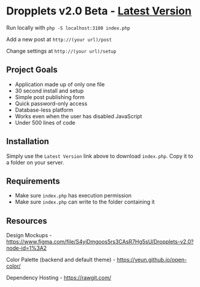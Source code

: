 Dropplets v2.0 Beta - [Latest Version](https://github.com/johnroper100/dropplets/raw/2.0/index.php)
======================================

Run locally with `php -S localhost:3100 index.php`

Add a new post at `http://(your url)/post`

Change settings at `http://(your url)/setup`

## Project Goals

- Application made up of only one file
- 30 second install and setup
- Simple post publishing form
- Quick password-only access
- Database-less platform
- Works even when the user has disabled JavaScript
- Under 500 lines of code

## Installation

Simply use the `Latest Version` link above to download `index.php`. Copy it to a folder on your server.

## Requirements

- Make sure `index.php` has execution permission
- Make sure `index.php` can write to the folder containing it

## Resources

Design Mockups - https://www.figma.com/file/S4yjDmgoos5rs3CAsR7Hg5sU/Dropplets-v2.0?node-id=1%3A2

Color Palette (backend and default theme) - https://yeun.github.io/open-color/

Dependency Hosting - https://rawgit.com/
